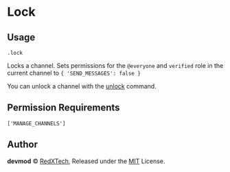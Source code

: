 # Lock

## Usage
`.lock`

Locks a channel. Sets permissions for the `@everyone` and `verified` role in the current channel to `{ 'SEND_MESSAGES': false }`

You can unlock a channel with the [unlock](./unlock.md) command.

## Permission Requirements
`['MANAGE_CHANNELS']`

## Author
**devmod** © [RedXTech](https://github.com/redxtech), Released under the [MIT](../LICENSE.md) License.

